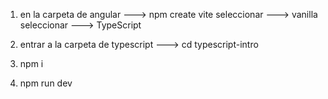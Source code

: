 
1) en la carpeta de angular ---> npm create vite 
                seleccionar ---> vanilla
                seleccionar ---> TypeScript

2) entrar a la carpeta de typescript ---> cd typescript-intro

3) npm i 

4) npm run dev
